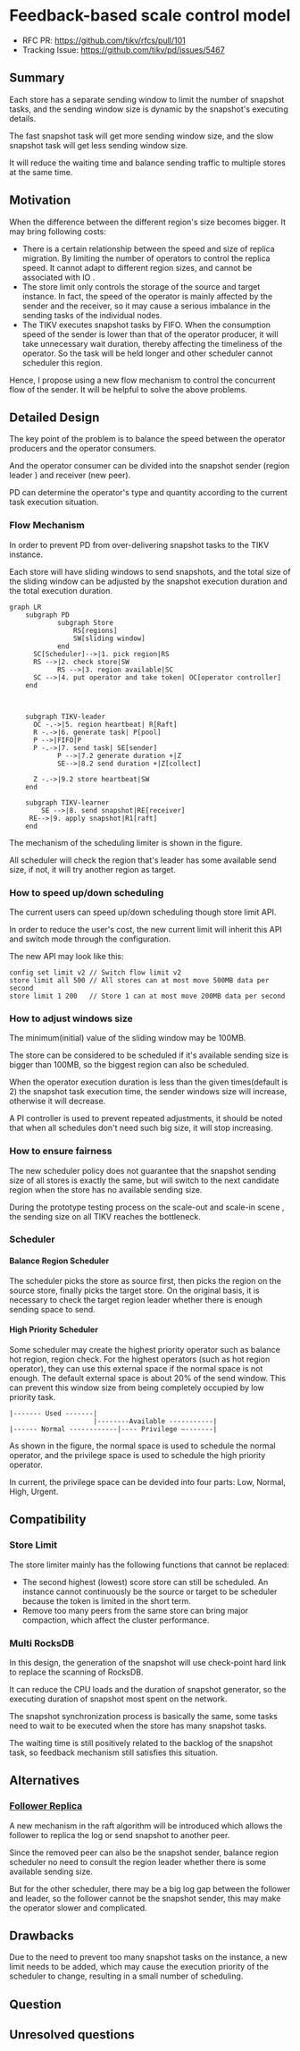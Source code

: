 # Feedback-based scale control model

- RFC PR: https://github.com/tikv/rfcs/pull/101
- Tracking Issue: https://github.com/tikv/pd/issues/5467

## Summary

Each store has a separate sending window to limit the number of snapshot tasks, and the sending window size is 
dynamic by the snapshot's executing details. 

The fast snapshot task will get more sending window size, and the slow
snapshot task will get less sending window size.

It will reduce the waiting time and balance sending traffic to multiple stores at the same time. 

## Motivation

When the difference between the different region's size becomes bigger. It may bring following costs:
- There is a certain relationship between the speed and size of replica migration. By limiting the number of operators to control the replica speed. It cannot adapt to different region sizes, and cannot be associated with IO .
- The store limit only controls the storage of the source and target instance. In fact, the speed of the operator is mainly affected by the sender and the receiver, so it may cause a serious imbalance in the sending tasks of the individual nodes.
- The TIKV executes snapshot tasks by FIFO. When the consumption speed of the sender is lower than that of the operator producer, it will take unnecessary wait duration, thereby affecting the timeliness of the operator. So the task will be held longer and other scheduler cannot scheduler this region. 

Hence, I propose using a new flow mechanism to control the concurrent flow of the sender. 
It will be helpful to solve the above problems.

## Detailed Design

The key point of the problem is to balance the speed between the operator producers and the operator consumers. 

And the operator consumer can be divided into the snapshot sender (region leader ) and receiver (new peer). 

PD can determine the operator's type and quantity according to the current task execution situation. 

### Flow Mechanism

In order to prevent PD from over-delivering snapshot tasks to the TIKV instance. 

Each store will have sliding windows to send snapshots, and the total size of the sliding window can be adjusted 
by the snapshot execution duration and the total execution duration. 

```mermaid
graph LR
    subgraph PD
            subgraph Store
                RS[regions]
                SW[sliding window]
            end
      SC[Scheduler]-->|1. pick region|RS
      RS -->|2. check store|SW
            RS -->|3. region available|SC 
      SC -->|4. put operator and take token| OC[operator controller]    
    end 

    
    
    subgraph TIKV-leader
      OC -.->|5. region heartbeat| R[Raft]
      R -.->|6. generate task| P[pool]
      P -->|FIFO|P
      P -.->|7. send task| SE[sender]
            P -->|7.2 generate duration +|Z
            SE-->|8.2 send duration +|Z[collect]
      
      Z -.->|9.2 store heartbeat|SW
    end 
    
    subgraph TIKV-learner
        SE -->|8. send snapshot|RE[receiver]
     RE-->|9. apply snapshot|R1[raft]
    end
```

The mechanism of the scheduling limiter is shown in the figure. 

All scheduler will check the region that's leader has some available send size, if not, it will try another region as target.

### How to speed up/down scheduling  

The current users can speed up/down scheduling though store limit API.

In order to reduce the user's cost, the new current limit will inherit this API and switch mode through the configuration. 

The new API may look like this:

```
config set limit v2 // Switch flow limit v2
store limit all 500 // All stores can at most move 500MB data per second 
store limit 1 200   // Store 1 can at most move 200MB data per second
```


### How to adjust windows size 

The minimum(initial) value of the sliding window may be 100MB.

The store can be considered to be scheduled if it's available sending size is bigger than 100MB, so the biggest region can also be scheduled. 

When the operator execution duration is less than the given times(default is 2) the snapshot task execution time, the sender windows size will increase, otherwise it will decrease. 

A PI controller is used to prevent repeated adjustments, it should be noted that when all schedules don't need such big size, it will stop increasing. 

### How to ensure fairness 

The new scheduler policy does not guarantee that the snapshot sending size of all stores is exactly the same, but will switch to the next candidate region when the store has no available sending size. 

During the prototype testing process on the scale-out and scale-in scene , the sending size on all TIKV reaches the bottleneck. 

### Scheduler 
#### Balance Region Scheduler 

The scheduler picks the store as source first, then picks the region on the source store, finally picks the target store. On the original basis, it is necessary to check the target region leader whether there is enough sending space to send. 

#### High Priority Scheduler 

Some scheduler may create the highest priority operator such as balance hot region, region check. For the highest operators (such as hot region operator), they can use this external space if the normal space is not enough. The default external space is about 20% of the send window. This can prevent this window size from being completely occupied by low priority task.

```
|------- Used -------|
                     |--------Available -----------|
|------ Normal ------------|---- Privilege —-------|
```
As shown in the figure, the normal space is used to schedule the normal operator, and the privilege space is used to schedule the high priority operator.

In current, the privilege space can be devided into four parts: Low, Normal, High, Urgent.


## Compatibility

### Store Limit

The store limiter mainly has the following functions that cannot be replaced:
- The second highest (lowest) score store can still be scheduled. An instance cannot continuously be the source or target to be scheduler because the token is limited in the short term.
- Remove too many peers from the same store can bring major compaction, which affect the cluster performance.

### Multi RocksDB

In this design, the generation of the snapshot will use check-point hard link to replace the scanning of RocksDB. 

It can reduce the CPU loads and the duration of snapshot generator, so the executing duration of snapshot most spent on the network.

The snapshot synchronization process is basically the same, some tasks need to wait to be executed when the store has many snapshot tasks. 

The waiting time is still positively related to the backlog of the snapshot task, so feedback mechanism still satisfies this situation. 

## Alternatives

### [Follower Replica](https://github.com/tikv/rfcs/pull/98)

A new mechanism in the raft algorithm will be introduced which allows the follower to replica the log or send snapshot to another peer. 

Since the removed peer can also be the snapshot sender, balance region scheduler no need to consult the region leader whether there is some available sending size. 

But for the other scheduler, there may be a big log gap between the follower and leader, so the follower cannot be the snapshot sender, this may make the operator slower and complicated.

## Drawbacks
Due to the need to prevent too many snapshot tasks on the instance, a new limit needs to be added, which may cause the execution priority of the scheduler to change, resulting in a small number of scheduling. 

## Question

## Unresolved questions